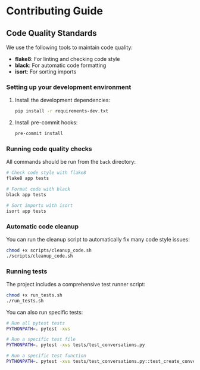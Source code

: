 # Contributing Guide

## Code Quality Standards

We use the following tools to maintain code quality:

- **flake8**: For linting and checking code style
- **black**: For automatic code formatting
- **isort**: For sorting imports

### Setting up your development environment

1. Install the development dependencies:
   ```bash
   pip install -r requirements-dev.txt
   ```

2. Install pre-commit hooks:
   ```bash
   pre-commit install
   ```

### Running code quality checks

All commands should be run from the `back` directory:

```bash
# Check code style with flake8
flake8 app tests

# Format code with black
black app tests

# Sort imports with isort
isort app tests
```

### Automatic code cleanup

You can run the cleanup script to automatically fix many code style issues:

```bash
chmod +x scripts/cleanup_code.sh
./scripts/cleanup_code.sh
```

### Running tests

The project includes a comprehensive test runner script:

```bash
chmod +x run_tests.sh
./run_tests.sh
```

You can also run specific tests:

```bash
# Run all pytest tests
PYTHONPATH=. pytest -xvs

# Run a specific test file
PYTHONPATH=. pytest -xvs tests/test_conversations.py

# Run a specific test function
PYTHONPATH=. pytest -xvs tests/test_conversations.py::test_create_conversation
```
